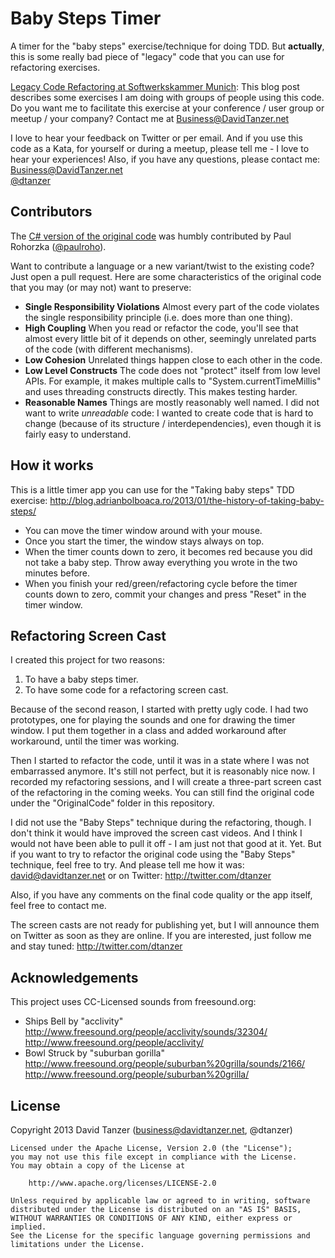 Baby Steps Timer
================

A timer for the "baby steps" exercise/technique for doing TDD. But **actually**, this is some really bad piece of "legacy" code that you can use for refactoring exercises.

[Legacy Code Refactoring at Softwerkskammer Munich](http://www.davidtanzer.net/legacy_code_refactoring_at_softwerkskammer_munich): This blog post describes some exercises I am doing with groups of people using this code.  
Do you want me to facilitate this exercise at your conference / user group or meetup / your company? Contact me at Business@DavidTanzer.net

I love to hear your feedback on Twitter or per email. And if you use this code as a Kata, for yourself or during a meetup, please tell me - I love to hear your experiences! Also, if you have any questions, please contact me:  
Business@DavidTanzer.net  
[@dtanzer](https://twitter.com/dtanzer)

Contributors
------------

The [C# version of the original code](CSharp) was humbly contributed by Paul Rohorzka ([@paulroho](https://github.com/paulroho)).

Want to contribute a language or a new variant/twist to the existing code? Just open a pull request. Here are some characteristics of the original code that you may (or may not) want to preserve:

* **Single Responsibility Violations** Almost every part of the code violates the single responsibility principle (i.e. does more than one thing).
* **High Coupling** When you read or refactor the code, you'll see that almost every little bit of it depends on other, seemingly unrelated parts of the code (with different mechanisms).
* **Low Cohesion** Unrelated things happen close to each other in the code.
* **Low Level Constructs** The code does not "protect" itself from low level APIs. For example, it makes multiple calls to "System.currentTimeMillis" and uses threading constructs directly. This makes testing harder.
* **Reasonable Names** Things are mostly reasonably well named. I did not want to write _unreadable_ code: I wanted to create code that is hard to change (because of its structure / interdependencies), even though it is fairly easy to understand.

How it works
------------

This is a little timer app you can use for the "Taking baby steps" TDD exercise: http://blog.adrianbolboaca.ro/2013/01/the-history-of-taking-baby-steps/

* You can move the timer window around with your mouse.
* Once you start the timer, the window stays always on top.
* When the timer counts down to zero, it becomes red because you did not take a baby step. Throw away everything you wrote in the two minutes before.
* When you finish your red/green/refactoring cycle before the timer counts down to zero, commit your changes and press "Reset" in the timer window.

Refactoring Screen Cast
-----------------------

I created this project for two reasons:
1. To have a baby steps timer.
2. To have some code for a refactoring screen cast.

Because of the second reason, I started with pretty ugly code. I had two prototypes, one for playing the sounds and one for drawing the timer window.
I put them together in a class and added workaround after workaround, until the timer was working.

Then I started to refactor the code, until it was in a state where I was not embarrassed anymore. It's still not perfect, but it is reasonably nice now.
I recorded my refactoring sessions, and I will create a three-part screen cast of the refactoring in the coming weeks. You can still find the original code
under the "OriginalCode" folder in this repository.

I did not use the "Baby Steps" technique during the refactoring, though. I don't think it would have improved the screen cast videos. And I think I
would not have been able to pull it off - I am just not that good at it. Yet. But if you want to try to refactor the original code using the
"Baby Steps" technique, feel free to try. And please tell me how it was: david@davidtanzer.net or on Twitter: http://twitter.com/dtanzer

Also, if you have any comments on the final code quality or the app itself, feel free to contact me.

The screen casts are not ready for publishing yet, but I will announce them on Twitter as soon as they are online. If you are interested, just follow me
and stay tuned: http://twitter.com/dtanzer

Acknowledgements
----------------

This project uses CC-Licensed sounds from freesound.org:
* Ships Bell by "acclivity" http://www.freesound.org/people/acclivity/sounds/32304/ http://www.freesound.org/people/acclivity/
* Bowl Struck by "suburban gorilla" http://www.freesound.org/people/suburban%20grilla/sounds/2166/ http://www.freesound.org/people/suburban%20grilla/

License
-------

Copyright 2013 David Tanzer (business@davidtanzer.net, @dtanzer)

    Licensed under the Apache License, Version 2.0 (the "License");
    you may not use this file except in compliance with the License.
    You may obtain a copy of the License at

        http://www.apache.org/licenses/LICENSE-2.0

    Unless required by applicable law or agreed to in writing, software
    distributed under the License is distributed on an "AS IS" BASIS,
    WITHOUT WARRANTIES OR CONDITIONS OF ANY KIND, either express or implied.
    See the License for the specific language governing permissions and
    limitations under the License.

